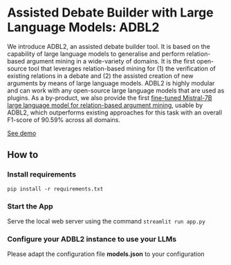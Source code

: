 # Assisted Debate Builder with Large Language Models: ADBL2

We introduce ADBL2, an assisted debate builder tool. It is based on the capability of large language models to generalise and perform relation-based argument mining in a wide-variety of domains. It is the first open-source tool that leverages relation-based mining for (1) the verification of existing relations in a debate and (2) the assisted creation of new arguments by means of large language models. ADBL2 is highly modular and can work with any open-source large language models that are used as plugins. As a by-product, we also provide the first [fine-tuned Mistral-7B large language model for relation-based argument mining](https://huggingface.co/4mbroise/ADBL2-Mistral-7B), usable by ADBL2, which outperforms existing approaches for this task with an overall F1-score of 90.59% across all domains.

[See demo](https://youtu.be/KMzqKJlH9lE)

## How to

### Install requirements
`pip install -r requirements.txt`

### Start the App
Serve the local web server using the command `streamlit run app.py`

### Configure your ADBL2 instance to use your LLMs 
Please adapt the configuration file **models.json** to your configuration
  
